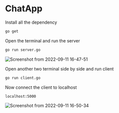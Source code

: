 # ChatApp
Install all the dependency

 ```sh
 go get
 ```
Open the terminal and run the server
```sh
go run server.go
```
![Screenshot from 2022-09-11 16-47-51](https://user-images.githubusercontent.com/59443454/189524712-b9f68356-3dee-4575-a303-d247591ed064.png)



Open another two terminal side by side and run client

```sh
go run client.go
```

Now connect the client to localhost

```sh
localhost:5000
```
![Screenshot from 2022-09-11 16-50-34](https://user-images.githubusercontent.com/59443454/189524716-82b2a091-9511-487f-93ff-2eaa0832ba15.png)

